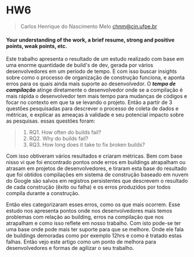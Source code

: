 # HW6
> Carlos Henrique do Nascimento Melo
> <chnm@cin.ufpe.br>

#### **Your understanding of the work, a brief resume, strong and positive points, weak points, etc.**

Este trabalho apresenta o resultado de um estudo realizado com base em uma enorme quantidade de build's de dev, gerada por vários desenvolvedores em um período de tempo. E com isso buscar insights sobre como o processo de organização de construção funciona, e aponta erros para os quais ainda mais suporte ao desenvolvedor.
O **_tempo de compilação_** atinge diretamente o desenvolvedor onde se a compilação é mais rápida o desenvolvedor tem mais tempo para mudanças de códigos e focar no contexto em que ta se levando o projeto. Então a partir de 3 questões pesquisadas para descrever o processo de coleta de dados e métricas, e explicar as ameaças à validade e seu potencial impacto sobre as pesquisas. essas questões foram: 
> 1. RQ1. How often do builds fail? 
> 2. RQ2. Why do builds fail?
> 3. RQ3. How long does it take to fix broken builds? 

Com isso obtiveram vários resultados e criaram métricas. Bem com base nisso vi que foi encontrado pontos onde erros em buildings atrapalham ou atrasam em projetos de desenvolvedores, e tiraram esta base 	do resultado que foi obtidos compilações em sistema de construção baseado em nuvem do Google são salvos em registros persistentes que descrevem o resultado de cada construção (êxito ou falha) e os erros produzidos por todos compila durante a construção. 


Então eles categorizaram esses erros, como os que mais ocorrem.
Esse estudo nos apresenta pontos onde nos desenvolvedores mais temos problemas com relação ao building, erros na compilação que nos atrapalham e como isso reflete em nosso trabalho. Com isto pode-se ter uma base onde pode mais ter suporte para que se melhore. Onde ele fala de buildings demoradas como por exemplo 12hrs e como é tratado estas falhas. Então vejo este artigo como um ponto de melhora para desenvolvedores e formas de agilizar o seu trabalho.

